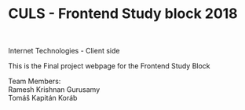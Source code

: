 <h1>CULS - Frontend Study block 2018</h1><br>
<p>Internet Technologies - Client side</p>

This is the Final project webpage for the Frontend Study Block

Team Members:<br>
    Ramesh Krishnan Gurusamy<br>
    Tomáš Kapitán Koráb
  
